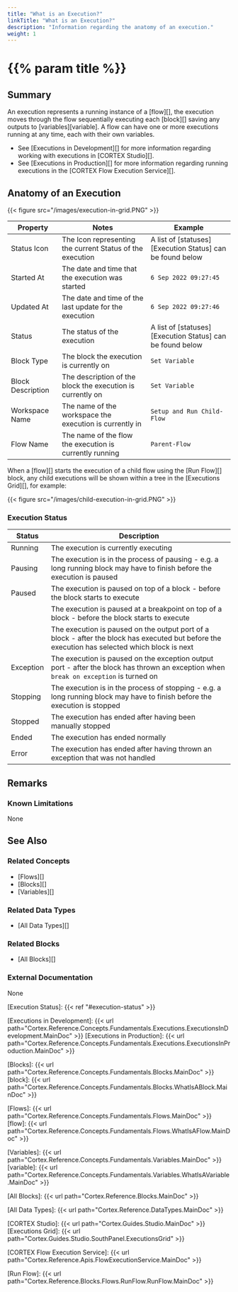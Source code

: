 ```yaml
---
title: "What is an Execution?"
linkTitle: "What is an Execution?"
description: "Information regarding the anatomy of an execution."
weight: 1
---
```


# {{% param title %}}

## Summary

An execution represents a running instance of a [flow][], the execution moves through the flow sequentially executing each [block][] saving any outputs to [variables][variable]. A flow can have one or more executions running at any time, each with their own variables.

- See [Executions in Development][] for more information regarding working with executions in [CORTEX Studio][].
- See [Executions in Production][] for more information regarding running executions in the [CORTEX Flow Execution Service][].

## Anatomy of an Execution

{{< figure src="/images/execution-in-grid.PNG" >}}

| Property | Notes | Example |
|----------|-------|---------|
| Status Icon | The Icon representing the current Status of the execution | A list of [statuses][Execution Status] can be found below |
| Started At | The date and time that the execution was started | `6 Sep 2022 09:27:45` |
| Updated At | The date and time of the last update for the execution | `6 Sep 2022 09:27:46` |
| Status | The status of the execution | A list of [statuses][Execution Status] can be found below |
| Block Type | The block the execution is currently on | `Set Variable` |
| Block Description | The description of the block the execution is currently on | `Set Variable` |
| Workspace Name | The name of the workspace the execution is currently in | `Setup and Run Child-Flow` |
| Flow Name | The name of the flow the execution is currently running | `Parent-Flow` |

When a [flow][] starts the execution of a child flow using the [Run Flow][] block, any child executions will be shown within a tree in the [Executions Grid][], for example:

{{< figure src="/images/child-execution-in-grid.PNG" >}}

### Execution Status

| Status | Description |
|-|-|
| Running | The execution is currently executing |
| Pausing | The execution is in the process of pausing - e.g. a long running block may have to finish before the execution is paused |
| Paused | The execution is paused on top of a block - before the block starts to execute |
| | The execution is paused at a breakpoint on top of a block - before the block starts to execute |
| | The execution is paused on the output port of a block - after the block has executed but before the execution has selected which block is next |
| Exception | The execution is paused on the exception output port - after the block has thrown an exception when `break on exception` is turned on |
| Stopping | The execution is in the process of stopping - e.g. a long running block may have to finish before the execution is stopped |
| Stopped | The execution has ended after having been manually stopped |
| Ended | The execution has ended normally |
| Error | The execution has ended after having thrown an exception that was not handled |

## Remarks

### Known Limitations

None

## See Also

### Related Concepts

- [Flows][]
- [Blocks][]
- [Variables][]

### Related Data Types

- [All Data Types][]

### Related Blocks

- [All Blocks][]

### External Documentation

None

[Execution Status]: {{< ref "#execution-status" >}}

[Executions in Development]: {{< url path="Cortex.Reference.Concepts.Fundamentals.Executions.ExecutionsInDevelopment.MainDoc" >}}
[Executions in Production]: {{< url path="Cortex.Reference.Concepts.Fundamentals.Executions.ExecutionsInProduction.MainDoc" >}}

[Blocks]: {{< url path="Cortex.Reference.Concepts.Fundamentals.Blocks.MainDoc" >}}
[block]: {{< url path="Cortex.Reference.Concepts.Fundamentals.Blocks.WhatIsABlock.MainDoc" >}}

[Flows]: {{< url path="Cortex.Reference.Concepts.Fundamentals.Flows.MainDoc" >}}
[flow]: {{< url path="Cortex.Reference.Concepts.Fundamentals.Flows.WhatIsAFlow.MainDoc" >}}

[Variables]: {{< url path="Cortex.Reference.Concepts.Fundamentals.Variables.MainDoc" >}}
[variable]: {{< url path="Cortex.Reference.Concepts.Fundamentals.Variables.WhatIsAVariable.MainDoc" >}}

[All Blocks]: {{< url path="Cortex.Reference.Blocks.MainDoc" >}}

[All Data Types]: {{< url path="Cortex.Reference.DataTypes.MainDoc" >}}

[CORTEX Studio]: {{< url path="Cortex.Guides.Studio.MainDoc" >}}
[Executions Grid]: {{< url path="Cortex.Guides.Studio.SouthPanel.ExecutionsGrid" >}}

[CORTEX Flow Execution Service]: {{< url path="Cortex.Reference.Apis.FlowExecutionService.MainDoc" >}}

[Run Flow]: {{< url path="Cortex.Reference.Blocks.Flows.RunFlow.RunFlow.MainDoc" >}}
